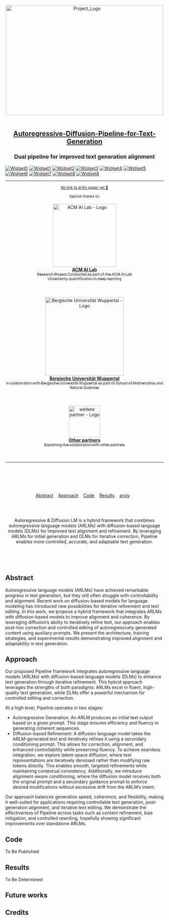 <div align="center">
	<img width="500" height="350" src="media/logo.png" alt="Project_Logo">
	<br>
	<br>
	<div>
		<h2>
			<a href="https://link">Autoregressive-Diffusion-Pipeline-for-Text-Generation</a>
			<br><br>
			<sup>Dual pipeline for improved text generation alignment</sup>
		</h2>
	</div>
</div>  

[![Widget0](https://img.shields.io/badge/contributers-Just_me-blue)](link)
[![Widget1](https://img.shields.io/badge/lead_developer-Me-blue)](link)
[![Widget2](https://img.shields.io/badge/mentor-Myself-blue)](link)
[![Widget3](https://img.shields.io/badge/version-0.1-blue)](link)
[![Widget4](https://img.shields.io/badge/project_status-Active-blue)](link)
[![Widget5](https://img.shields.io/badge/last_update-March_2025-blue)](link)
[![Widget6](https://img.shields.io/badge/languages_used-Python-green)](link)
[![Widget7](https://img.shields.io/badge/lines_of_code-0-green)](link)
[![Widget8](https://img.shields.io/badge/build_size-0_kb-green)](link)
[![Widget8](https://img.shields.io/badge/GitHub_Stars-⭐_0-gray)](link)

<div align="center">	
	<hr>
	<p>
		<p>
			<sup>
				<a href="https://link">No link to arXiv paper yet 📖</a>
			</sup>
		</p>
		<sup>Special thanks to:</sup>
		<br>
		<br>
		<a href="link acm ai lab">
			<div>
				<img width="200" src="media/ACM_AI_Lab_Logo_Black.png" alt="ACM AI Lab - Logo">
    			</div>
			<b>ACM AI Lab</b>
			<div>
				<sub>Research Project Conducted as part of the ACM AI Lab</sub><br>
				<sub>Uncertainty quantification in deep learning</sub>
			</div>
		</a>
		<br>
		<br>
		<br>
		<a href="https://link uni wuppertal">
			<div>
				<img src="media/BUW_Logo.jpg" width="250" alt="Bergische Universität Wuppertal - Logo">
			</div>
			<b>Bergische Universität Wuppertal</b>
			<div>
				<sub>In colaboration with Bergische Universität Wuppertal as part of School of Mathematics and Natural Sciences</sub>
			</div>
		</a>
    <br>
		<br>
		<br>
		<a href="link weitere partner">
			<div>
				<img src="media/missing.png" width="100" alt="weitere partner - Logo">
			</div>
			<b>Other partners</b>
			<div>
				<sub>Explaining the colaboration with other partnets </sub>
			</div>
		</a>
		<br>
		<br>
	</p>
	<hr>
	<br>
	<br>
	<br>
	<br>
</div>
<p align="center">
	<a href="link">Abstract</a>&nbsp;&nbsp;&nbsp;
	<a href="link">Approach</a>&nbsp;&nbsp;&nbsp;
	<a href="link">Code</a>&nbsp;&nbsp;&nbsp;
	<a href="link">Results</a>&nbsp;&nbsp;&nbsp;
	<a href="link">arxiv</a>&nbsp;&nbsp;&nbsp;
</p>
<br>
<br>
<p align="center">
	Autoregressive & Diffusion LM is a hybrid framework that combines autoregressive language models (ARLMs) with diffusion-based language models (DLMs) for improved text alignment and refinement. By leveraging ARLMs for initial generation and DLMs for iterative correction, Pipeline enables more controlled, accurate, and adaptable text generation.
</p>
<br>
<br>
<br>

## Abstract

Autoregressive language models (ARLMs) have achieved remarkable progress in text generation, but they still often struggle with controllability and alignment. Recent work on diffusion-based models for language modeling has introduced new possibilities for iterative refinement and text editing. In this work, we propose a hybrid framework that integrates ARLMs with diffusion-based models to improve alignment and coherence. By leveraging diffusion’s ability to iteratively refine text, our approach enables post-hoc correction and controlled editing of autoregressively generated content using auxiliary prompts. We present the architecture, training strategies, and experimental results demonstrating improved alignment and adaptability in text generation.

## Approach

Our proposed Pipeline framework integrates autoregressive language models (ARLMs) with diffusion-based language models (DLMs) to enhance text generation through iterative refinement. This hybrid approach leverages the strengths of both paradigms: ARLMs excel in fluent, high-quality text generation, while DLMs offer a powerful mechanism for controlled editing and correction.

At a high level, Pipeline operates in two stages:

- Autoregressive Generation: An ARLM produces an initial text output based on a given prompt. This stage ensures efficiency and fluency in generating coherent sequences.
- Diffusion-based Refinement: A diffusion language model takes the ARLM-generated text and iteratively refines it using a secondary conditioning prompt. This allows for correction, alignment, and enhanced controllability while preserving fluency.
To achieve seamless integration, we explore latent-space diffusion, where text representations are iteratively denoised rather than modifying raw tokens directly. This enables smooth, targeted refinements while maintaining contextual consistency. Additionally, we introduce alignment-aware conditioning, where the diffusion model receives both the original prompt and a secondary guidance prompt to enforce desired modifications without excessive drift from the ARLM’s intent.

Our approach balances generation speed, coherence, and flexibility, making it well-suited for applications requiring controllable text generation, post-generation alignment, and iterative text editing. We demonstrate the effectiveness of Pipeline across tasks such as content refinement, bias mitigation, and controlled rewriting, hopefully showing significant improvements over standalone ARLMs.


## Code

To Be Published

  
## Results

To Be Determined


## Future works

## Credits
